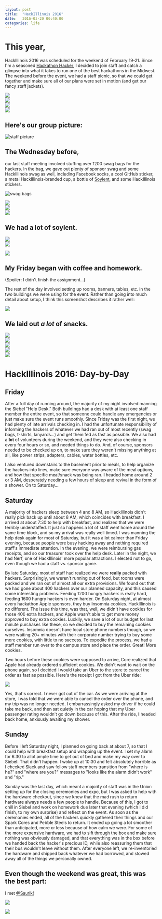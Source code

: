 ```yaml
---
layout: post
title:  "HackIllinois 2016"
date:   2016-03-20 00:40:00
categories: life
---
```


# This year,
HackIllinois 2016 was scheduled for the weekend of February 19-21.
Since I'm a seasoned [Hackathon Hacker](https://www.facebook.com/groups/hackathonhackers/), I decided to join staff and catch a glimpse into what it takes to run one of the best hackathons in the Midwest. The weekend before the event, we had a staff picnic, so that we could get together and make sure all of our plans were set in motion (and get our fancy staff jackets).

<div class="row">
	<div class="col-sm-6">
		<img src="/img/hackillinois2016/staff_picnic_1.jpg">
	</div>
	<div class="col-sm-6">
		<img src="/img/hackillinois2016/staff_picnic_2.jpg">
	</div>
</div>

<div class="row">
	<div class="col-sm-6">
		<img src="/img/hackillinois2016/staff_picnic_3.jpg">
	</div>
	<div class="col-sm-6">
		<img src="/img/hackillinois2016/staff_picnic_4.jpg">
	</div>
</div>

## Here's our group picture:

![staff picture](/img/hackillinois2016/hackillinois_staff_serious.jpg)

## The Wednesday before,
our last staff meeting involved stuffing over 1200 swag bags for the hackers. In the bag, we gave out plenty of sponsor swag and some HackIllinois swag as well, including Facebook socks, a cool GitHub sticker, a metal HackIllinois-branded cup, a bottle of [Soylent](http://www.soylent.com), and some HackIllinois stickers.

![swag bags](/img/hackillinois2016/swag_bags.png)

<div class="row">
	<div class="col-sm-6">
		<img src="/img/hackillinois2016/swag_bag_boxes.jpg">
	</div>
	<div class="col-sm-6">
		<img src="/img/hackillinois2016/swag_bag_packing_2.jpg">
	</div>
</div>

<div class="row">
	<div class="col-xs-12">
		<img src="/img/hackillinois2016/swag_bag_packing_3.jpg">
	</div>
</div>


## We had a lot of soylent.

<div class="row">
	<div class="col-sm-6">
		<img src="/img/hackillinois2016/soylent_packed_edit.jpg">
	</div>
	<div class="col-sm-6">
		<img src="/img/hackillinois2016/soylent_ready_edit.jpg">
	</div>
</div>


![](/img/hackillinois2016/start_with_coffee_hw.jpg)

## My Friday began with coffee and homework.
(Spoiler: I didn't finish the assignment...)


The rest of the day involved setting up rooms, banners, tables, etc. in the two buildings we were using for the event. Rather than going into much detail about setup, I think this screenshot describes it rather well:

![](/img/hackillinois2016/step_count.png)

## We laid out _a lot_ of snacks.

<div class="row">
	<div class="col-sm-6">
		<img src="/img/hackillinois2016/snacks.jpg">
	</div>
	<div class="col-sm-6">
		<img src="/img/hackillinois2016/more_snacks.jpg">
	</div>
</div>
<div class="row">
	<div class="col-xs-12">
		<img src="/img/hackillinois2016/HackIllinois_2016-Feb-19.jpg">
	</div>
</div>

<div class="row">
	<div class="col-sm-6">
		<img src="/img/hackillinois2016/company_mixing.jpg">
	</div>
	<div class="col-sm-6">
		<img src="/img/hackillinois2016/company_mixing_2.jpg">
	</div>
</div>

<div class="row text-center">
	<div class="col-xs-12">
		<h1>HackIllinois 2016: Day-by-Day</h1>
	</div>
</div>

## Friday

After a full day of running around, the majority of my night involved manning the Siebel "Help Desk." Both buildings had a desk with at least one staff member the entire event, so that someone could handle any emergencies or just make sure the event runs smoothly. Since Friday was the first night, we had plenty of late arrivals checking in. I had the unfortunate responsibility of informing the hackers of whatever we had ran out of most recently (swag bags, t-shirts, lanyards...) and get them fed as fast as possible. We also had a **lot** of volunteers during the weekend, and they were also checking in every four hours or so, and needed things to do. And, of course, sponsors needed to be checked up on, to make sure they weren't missing anything at all, like power strips, adapters, cables, water bottles, etc.

I also ventured downstairs to the basement prior to meals, to help organize the hackers into lines, make sure everyone was aware of the meal options, and how that specific meal/snack was being ran. I headed home around 2 or 3 AM, desperately needing a few hours of sleep and revival in the form of a shower. On to Saturday...

## Saturday

A majority of hackers sleep between 4 and 8 AM, so HackIllinois didn't really pick back up until about 8 AM, which coincides with breakfast. I arrived at about 7:30 to help with breakfast, and realized that we were terribly understaffed. It just so happens a lot of staff went home around the same time block, and so my arrival was really well timed. I was manning the help desk again for most of Saturday, but it was a lot calmer than Friday evening, because people were busy hacking away and nothing required staff's immediate attention. In the evening, we were reimbursing gas receipts, and so our treasurer took over the help desk. Later in the night, we had Nerf, one of HackIllinois' more popular attractions. I elected not to go, even though we had a staff vs. sponsor game.

By late Saturday, most of staff had realized we were **really** packed with hackers. Surprisingly, we weren't running out of food, but rooms were packed and we ran out of almost all our extra provisions. We found out that we had gone about 400 hackers over our planned capacity, and this caused some interesting problems. Feeding 1200 hungry hackers is really hard, feeding 1600 hungry hackers is even harder. On Saturday night, at almost every hackathon Apple sponsors, they buy Insomnia cookies. HackIllinois is no different. The issue this time, was that, well, we didn't have cookies for those 400 extra hackers, and Apple wasn't able to get more money approved to buy extra cookies. Luckily, we save a lot of our budget for last minute purchases like these, so we decided to buy the remaining cookies ourselves. Insomnia doesn't have local store phone numbers though, so we were waiting 20+ minutes with their corporate number trying to buy some more cookies, with little to no success. To expedite the process, we had a staff member run over to the campus store and place the order. Great! More cookies.

Two hours before these cookies were supposed to arrive, Core realized that Apple had already ordered sufficient cookies. We didn't want to wait on the phone again, so I decided I would take an Uber to the store to cancel the order as fast as possible. Here's the receipt I got from the Uber ride:

![](/img/hackillinois2016/uber_circle.png)

Yes, that's correct. I never got out of the car. As we were arriving at the store, I was told that we were able to cancel the order over the phone, and my trip was no longer needed. I embarrassingly asked my driver if he could take me back, and then sat quietly in the car hoping that my Uber passenger rating wouldn't go down because of this. After the ride, I headed back home, anxiously awaiting my shower.

## Sunday

Before I left Saturday night, I planned on going back at about 7, so that I could help with breakfast setup and wrapping up the event. I set my alarm for 6:30 to allot ample time to get out of bed and make my way over to Siebel. That didn't happen. I woke up at 10:30 and felt absolutely horrible as I checked Slack and saw fellow staff members transition from "where is he?" and "where are you?" messages to "looks like the alarm didn't work" and "rip."

Sunday was the last day, which meant a majority of staff was in the Union setting up for the closing ceremonies and expo, but I was asked to help with the hardware checkout, since we knew that the mad rush to return hardware always needs a few people to handle. Because of this, I got to chill in Siebel and work on homework due later that evening (which I did finish, to my own surprise) and reflect on the event. As soon as the ceremonies ended, all of the hackers quickly gathered their things and our Spark Cores and Pebble Steels to return. It ended up going a lot smoother than anticipated, more or less because of how calm we were. For some of the more expensive hardware, we had to sift through the box and make sure nothing was obviously damaged, and that everything was in the box before we handed back the hacker's precious ID, while also reassuring them that their bus wouldn't leave without them. After everyone left, we re-inventoried the hardware and shipped back whatever we had borrowed, and stowed away all of the things we personally owned.

## Even though the weekend was great, this was the best part:

I met [@Saurik!](http://www.twitter.com/saurik)

![](/img/hackillinois2016/saurik.jpg)

![](/img/hackillinois2016/accepted_friend_request.jpg)
